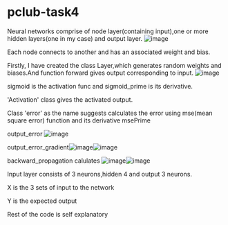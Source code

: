 # pclub-task4

Neural networks comprise of node layer(containing input),one or more hidden layers(one in my case) and output layer.
![image](https://user-images.githubusercontent.com/96648258/179774169-63328fbc-d9fe-45d2-99de-fdbaff04b4c3.png)

Each node connects to another and has an associated weight and bias.

Firstly, I have created the class Layer,which generates random weights and biases.And function forward gives output corresponding to input.
![image](https://user-images.githubusercontent.com/96648258/179772386-7428371c-b864-491c-8921-5b3300facd07.png)

sigmoid is the activation func and sigmoid_prime is its derivative.

'Activation' class gives the activated output.

Class 'error' as the name suggests calculates the error using mse(mean square error) function and its derivative msePrime

output_error ![image](https://user-images.githubusercontent.com/96648258/179777312-d78b8305-8b22-4212-8d02-12ca648ef900.png)

output_error_gradient![image](https://user-images.githubusercontent.com/96648258/179777570-3139d90a-b673-4660-b58a-07db5fe30215.png)![image](https://user-images.githubusercontent.com/96648258/179777634-0936dda1-1340-4921-837e-1e882fecb094.png)

backward_propagation calulates ![image](https://user-images.githubusercontent.com/96648258/179778305-f79f3076-61b1-41f1-a9d0-e3540daf4935.png)![image](https://user-images.githubusercontent.com/96648258/179778674-9d076e87-88a6-420c-a1ca-b365dd080f75.png)

Input layer consists of 3 neurons,hidden 4 and output 3 neurons.

X is the 3 sets of input to the network

Y is the expected output

Rest of the code is self explanatory
